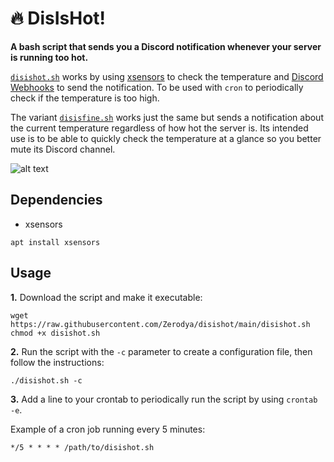 # 🔥 DisIsHot!
**A bash script that sends you a Discord notification whenever your server is running too hot.**

[`disishot.sh`](https://github.com/Zerodya/disishot/blob/main/disishot.sh) works by using [xsensors](https://packages.debian.org/bullseye/xsensors) to check the temperature and [Discord Webhooks](https://support.discord.com/hc/en-us/articles/228383668-Intro-to-Webhooks) to send the notification. To be used with `cron` to periodically check if the temperature is too high.

The variant [`disisfine.sh`](https://github.com/Zerodya/disishot/blob/main/disisfine.sh) works just the same but sends a notification about the current temperature regardless of how hot the server is. Its intended use is to be able to quickly check the temperature at a glance so you better mute its Discord channel.

![alt text](https://github.com/Zerodya/dotfiles/blob/main/configuration.png?raw=true)

## Dependencies
- xsensors

`apt install xsensors`

## Usage
**1.** Download the script and make it executable:
```
wget https://raw.githubusercontent.com/Zerodya/disishot/main/disishot.sh
chmod +x disishot.sh
```

**2.** Run the script with the `-c` parameter to create a configuration file, then follow the instructions:
```
./disishot.sh -c
```

**3.** Add a line to your crontab to periodically run the script by using `crontab -e`.

Example of a cron job running every 5 minutes:
```
*/5 * * * * /path/to/disishot.sh
```
